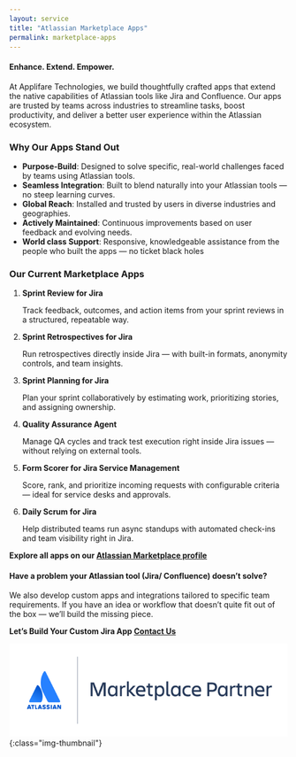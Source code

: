 ```yaml
---
layout: service
title: "Atlassian Marketplace Apps"
permalink: marketplace-apps
---
```


#### Enhance. Extend. Empower.

At Applifare Technologies, we build thoughtfully crafted apps that extend the native capabilities of Atlassian tools like Jira and Confluence. Our apps are trusted by teams across industries to streamline tasks, boost productivity, and deliver a better user experience within the Atlassian ecosystem.

### Why Our Apps Stand Out

- **Purpose-Build**: Designed to solve specific, real-world challenges faced by teams using Atlassian tools.
- **Seamless Integration**: Built to blend naturally into your Atlassian tools — no steep learning curves.
- **Global Reach**: Installed and trusted by users in diverse industries and geographies.
- **Actively Maintained**: Continuous improvements based on user feedback and evolving needs.
- **World class Support**: Responsive, knowledgeable assistance from the people who built the apps — no ticket black holes

### Our Current Marketplace Apps

1. **Sprint Review for Jira**

   Track feedback, outcomes, and action items from your sprint reviews in a structured, repeatable way.

2. **Sprint Retrospectives for Jira**

   Run retrospectives directly inside Jira — with built-in formats, anonymity controls, and team insights.

3. **Sprint Planning for Jira**

   Plan your sprint collaboratively by estimating work, prioritizing stories, and assigning ownership.

4. **Quality Assurance Agent**

   Manage QA cycles and track test execution right inside Jira issues — without relying on external tools.

5. **Form Scorer for Jira Service Management**

   Score, rank, and prioritize incoming requests with configurable criteria — ideal for service desks and approvals.

6. **Daily Scrum for Jira**

   Help distributed teams run async standups with automated check-ins and team visibility right in Jira.

**Explore all apps on our [Atlassian Marketplace profile][atlassian-marketplace]**

#### Have a problem your Atlassian tool (Jira/ Confluence) doesn’t solve?

We also develop custom apps and integrations tailored to specific team requirements. If you have an idea or workflow that doesn’t quite fit out of the box — we’ll build the missing piece.

**Let’s Build Your Custom Jira App [Contact Us][contact-us]**

![itsm](assets/img/services/marketplace-partner-logo.png){:class="img-thumbnail"}

[contact-us]: mailto:help@applifare.com
[atlassian-marketplace]: https://marketplace.atlassian.com/vendors/1225728
